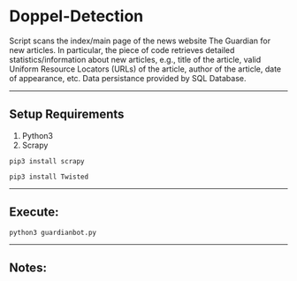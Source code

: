 # Doppel-Detection
Script scans the index/main page of the news website The Guardian for new articles. In particular, the piece of code retrieves detailed statistics/information about new articles, e.g., title of the article, valid Uniform Resource Locators (URLs) of the article, author of the article, date of appearance, etc.  Data persistance provided by SQL Database.

---
## Setup Requirements

1. Python3
2. Scrapy

`pip3 install scrapy`

`pip3 install Twisted`

---
## Execute: 

`python3 guardianbot.py`

---
## Notes: 